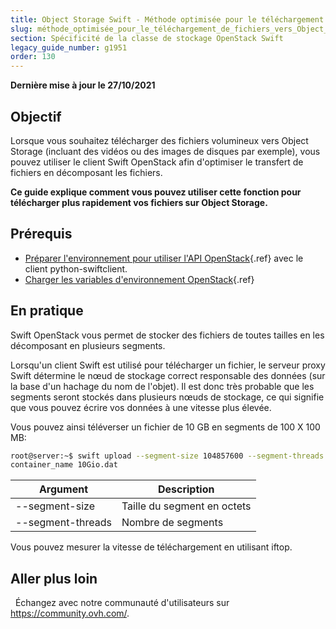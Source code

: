 ```yaml
---
title: Object Storage Swift - Méthode optimisée pour le téléchargement de fichiers vers Object Storage
slug: méthode_optimisée_pour_le_téléchargement_de_fichiers_vers_Object_Storage
section: Spécificité de la classe de stockage OpenStack Swift
legacy_guide_number: g1951
order: 130
---
```


**Dernière mise à jour le 27/10/2021**

## Objectif

Lorsque vous souhaitez télécharger des fichiers volumineux vers Object Storage (incluant des vidéos ou des images de disques par exemple), vous pouvez utiliser le client Swift OpenStack afin d'optimiser le transfert de fichiers en décomposant les fichiers.

**Ce guide explique comment vous pouvez utiliser cette fonction pour télécharger plus rapidement vos fichiers sur Object Storage.**

## Prérequis

- [Préparer l'environnement pour utiliser l'API OpenStack](../../public-cloud/preparer-lenvironnement-pour-utiliser-lapi-openstack/){.ref} avec le client python-swiftclient.
- [Charger les variables d'environnement OpenStack](../../public-cloud/charger-les-variables-denvironnement-openstack/){.ref}

## En pratique

Swift OpenStack vous permet de stocker des fichiers de toutes tailles en les décomposant en plusieurs segments.

Lorsqu'un client Swift est utilisé pour télécharger un fichier, le serveur proxy Swift détermine le nœud de stockage correct responsable des données (sur la base d'un hachage du nom de l'objet). Il est donc très probable que les segments seront stockés dans plusieurs nœuds de stockage, ce qui signifie que vous pouvez écrire vos données à une vitesse plus élevée.

Vous pouvez ainsi téléverser un fichier de 10 GB en segments de 100 X 100 MB:

```bash
root@server:~$ swift upload --segment-size 104857600 --segment-threads 100
container_name 10Gio.dat
```

|Argument|Description|
|---|---|
|--segment-size|Taille du segment en octets|
|--segment-threads|Nombre de segments|

Vous pouvez mesurer la vitesse de téléchargement en utilisant iftop.

## Aller plus loin
 
Échangez avec notre communauté d'utilisateurs sur <https://community.ovh.com/>.
